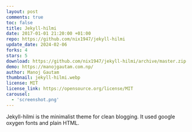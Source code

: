 ```yaml
---
layout: post
comments: true
toc: false
title: Jekyll-hilmi
date: 2017-01-01 21:20:00 +01:00
repo: https://github.com/nix1947/jekyll-hilmi
update_date: 2024-02-06
forks: 4
stars: 5
download: https://github.com/nix1947/jekyll-hilmi/archive/master.zip
demo: https://manojgautam.com.np/
author: Manoj Gautam
thumbnail: jekyll-hilmi.webp
license: MIT
license_link: https://opensource.org/license/MIT
carousel:
  - 'screenshot.png'
---
```


Jekyll-hilmi is the minimalist theme for clean blogging. It used google oxygen fonts and plain HTML.
